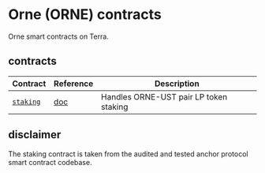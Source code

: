 # Orne (ORNE) contracts

Orne smart contracts on Terra.

## contracts


| Contract                         | Reference                                                                   | Description                            |
|----------------------------------|-----------------------------------------------------------------------------|----------------------------------------|
| [`staking`](./contracts/staking) | [doc](https://docs.anchorprotocol.com/smart-contracts/anchor-token/staking) | Handles ORNE-UST pair LP token staking |

## disclaimer

The staking contract is taken from the audited and tested anchor protocol smart contract codebase.
